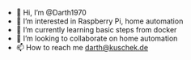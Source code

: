 - 👋 Hi, I’m @Darth1970
- 👀 I’m interested in Raspberry Pi, home automation 
- 🌱 I’m currently learning basic steps from docker
- 💞️ I’m looking to collaborate on home automation 
- 📫 How to reach me darth@kuschek.de

<!---
Darth1970/Darth1970 is a ✨ special ✨ repository because its `README.md` (this file) appears on your GitHub profile.
You can click the Preview link to take a look at your changes.
--->
